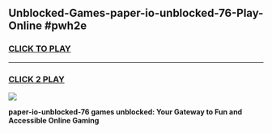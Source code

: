 
## Unblocked-Games-paper-io-unblocked-76-Play-Online #pwh2e
<h3>
<a href="https://news.freeplayer.one?title=paper-io-unblocked-76&ref=3">CLICK TO PLAY</a></h3>
<hr>

<h3>
<a href="https://news.freeplayer.one?title=paper-io-unblocked-76&ref=3">CLICK 2 PLAY</a>
  
</h3>

<a href="https://news.freeplayer.one?title=paper-io-unblocked-76&ref=3"><img src="https://clearcache.store/games.png"></a>


**paper-io-unblocked-76 games unblocked: Your Gateway to Fun and Accessible Online Gaming**
